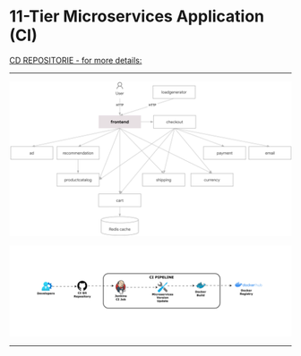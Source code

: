 # 11-Tier Microservices Application (CI)

[CD REPOSITORIE - for more details:](https://github.com/lakshithaiam/gitops-microservices-CD.git)


---

![Microservices Architecture](https://github.com/lakshithaiam/gitops-microservices-CI/blob/main/architecture-diagram.png)


![CI Pipeline Architecture](https://github.com/lakshithaiam/gitops-microservices-CI/blob/main/CI_Diagram.jpg)

---
